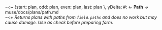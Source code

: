 --:~ {start: plan, odd: plan, even: plan, last: plan }, yDelta: #: <- **Path** ->  muse/docs/plans/path.md      
--:+ _Returns plans with paths from `field.paths` and does no work but may cause damage. Use as check before preparing farm._   